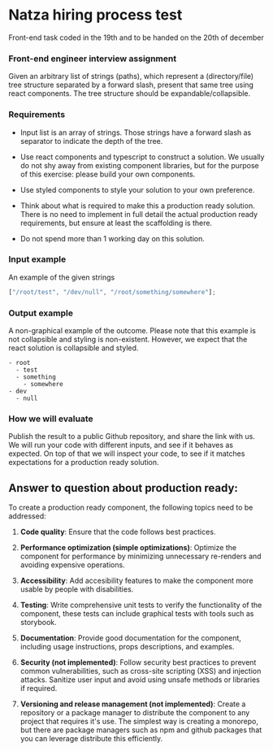 # Natza hiring process test

Front-end task coded in the 19th and to be handed on the 20th of december

### Front-end engineer interview assignment

Given an arbitrary list of strings (paths), which represent a (directory/file) tree structure separated by a forward slash, present that same tree
using react components. The tree structure should be expandable/collapsible.

### Requirements

- Input list is an array of strings. Those strings have a forward slash as separator to indicate the depth of the tree.

- Use react components and typescript to construct a solution. We usually do not shy away from existing component libraries, but for the purpose of this exercise: please build your own components.

- Use styled components to style your solution to your own preference.

- Think about what is required to make this a production ready solution. There is no need to implement in full detail the actual production ready requirements, but ensure at least the scaffolding is there.

- Do not spend more than 1 working day on this solution.

### Input example

An example of the given strings

```javascript
["/root/test", "/dev/null", "/root/something/somewhere"];
```

### Output example

A non-graphical example of the outcome.
Please note that this example is not collapsible and styling is non-existent. However, we expect that the react solution is collapsible and styled.

```
- root
  - test
  - something
    - somewhere
- dev
  - null
```

### How we will evaluate

Publish the result to a public Github repository, and share the link with us.
We will run your code with different inputs, and see if it behaves as expected.
On top of that we will inspect your code, to see if it matches expectations for a production ready solution.

## Answer to question about production ready:

To create a production ready component, the following topics need to be addressed:

1. **Code quality**: Ensure that the code follows best practices.

2. **Performance optimization (simple optimizations)**: Optimize the component for performance by minimizing unnecessary re-renders and avoiding expensive operations.

3. **Accessibility**: Add accesibility features to make the component more usable by people with disabilities.

4. **Testing**: Write comprehensive unit tests to verify the functionality of the component, these tests can include graphical tests with tools such as storybook.

5. **Documentation**: Provide good documentation for the component, including usage instructions, props descriptions, and examples.

6. **Security (not implemented)**: Follow security best practices to prevent common vulnerabilities, such as cross-site scripting (XSS) and injection attacks. Sanitize user input and avoid using unsafe methods or libraries if required.

7. **Versioning and release management (not implemented)**: Create a repository or a package manager to distribute the component to any project that requires it's use. The simplest way is creating a monorepo, but there are package managers such as npm and github packages that you can leverage distribute this efficiently.
